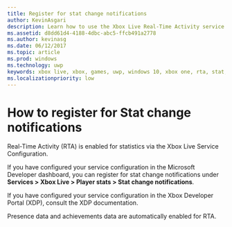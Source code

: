 ```yaml
---
title: Register for stat change notifications
author: KevinAsgari
description: Learn how to use the Xbox Live Real-Time Activity service to register for player stat change notifications.
ms.assetid: d8dd61d4-4188-4dbc-abc5-ffcb491a2778
ms.author: kevinasg
ms.date: 06/12/2017
ms.topic: article
ms.prod: windows
ms.technology: uwp
keywords: xbox live, xbox, games, uwp, windows 10, xbox one, rta, stat, notifications
ms.localizationpriority: low
---
```


# How to register for Stat change notifications

Real-Time Activity (RTA) is enabled for statistics via the Xbox Live Service Configuration.

If you have configured your service configuration in the Microsoft Developer dashboard, you can register for stat change notifications under **Services > Xbox Live > Player stats > Stat change notifications**.

 If you have configured your service configuration in the Xbox Developer Portal (XDP), consult the XDP documentation.

 Presence data and achievements data are automatically enabled for RTA.
